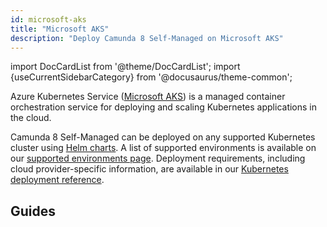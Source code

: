 ```yaml
---
id: microsoft-aks
title: "Microsoft AKS"
description: "Deploy Camunda 8 Self-Managed on Microsoft AKS"
---
```


import DocCardList from '@theme/DocCardList';
import {useCurrentSidebarCategory} from '@docusaurus/theme-common';

Azure Kubernetes Service ([Microsoft AKS](https://azure.microsoft.com/products/kubernetes-service/)) is a managed
container orchestration service for deploying and scaling Kubernetes applications in the cloud.

Camunda 8 Self-Managed can be deployed on any supported Kubernetes cluster using [Helm charts](/self-managed/installation-methods/helm/install.md). A list of supported environments is available on our [supported environments page](../../../../../reference/supported-environments). Deployment requirements, including cloud provider-specific information, are available in our [Kubernetes deployment reference](/self-managed/reference-architecture/kubernetes.md).

## Guides

<DocCardList queryString items={useCurrentSidebarCategory().items}/>
